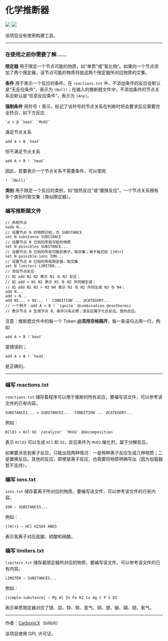 # 化学推断器

![](https://img.shields.io/badge/Latest_Release-1.0-blue) ![](https://img.shields.io/badge/Development_Usage-JDK_17-orange)

该项目没有使用构建工具。

---

### 在使用之前你需要了解……

**限定器** 用于限定一个节点可能的物质，如“单质”或“氧化物”。如果向一个节点添加了两个限定器，该节点可能的物质将是这两个限定器所对应物质的交集。

**条件** 用于表示一个反应的条件。在 `reactions.txt` 中，不添加条件的反应会默认是“无反应条件”，表示为 `(Null)`；在输入的推断题文件中，不添加条件的节点关系会默认是“任意反应条件”，表示为 `(Any)`。

**强制条件** 用符号 `!` 表示，标记了该符号的节点关系在判断时将会要求反应需要完全符合，如下方反应

```
`α > β `heat` `MnO2`
```
满足节点关系
```
add A > B `heat`
```
但不满足节点关系 
```
add A > B ! `heat`
```
因此，若要表示一个节点关系不需要条件，可以使用
```
! `(Null)`
```

**类别** 用于限定一个反应的类别，如“放热反应”或“置换反应”。一个节点关系拥有多个类别时取交集（类似限定器）。

### 编写推断题文件

```
// 声明节点
node N...
// 设置节点 N 的物质已知，为 SUBSTANCE
set N substance SUBSTANCE
// 设置节点 N 已知的所有可能的物质
set N possibles SUBSTANCE...
// 设置节点 N 已知的所有可能的离子，取并集；离子格式如 {(H)+}
set N possible-ions ION...
// 设置节点 N 已知的所有限定器，取交集
set N limiters LIMITER...
// 添加节点反应
// 如 add N1 N2 表示 N1 与 N2 反应；
// 如 add > N1 N2 表示 N1 与 N2 共同被生成；
// 如 add N1 N2 > N3 N4 表示 N1 与 N2 共同生成 N3 与 N4；
add N...
add > N...
add N1... > N2... ! `CONDITION`... @CATEGORY...
// 一个例子：add A > B ! `ignite` @combination @exothermic
// 表示节点 A 生成节点 B，条件只有点燃；该反应属于化合反应、放热反应。
```

注意：推断题文件中的每一个 Token **必须用空格隔开**，每一条语句占用一行。例如
```
add A > B !`heat`
```
是错误的；
```
add A > B ! `heat`
```
是正确的。

---

### 编写 reactions.txt

`reactions.txt` 储存着程序可以用于推断的所有反应，要编写该文件，可以参考该文件的已有内容。

```
SUBSTANCE1... > SUBSTANCE2... `CONDITION`... @CATEGORY...
```

例如：

```
KClO3 > KCl O2 `catalyzer` `MnO2` @decomposition
```

表示 `KClO3` 可以生成 `KCl` 和 `O2`，反应条件为 `MnO2` 催化剂，属于分解反应。

如果要涉及到离子反应，只能出现两种情况：一是两种离子反应生成几种物质；二是置换反应。其他的反应，即使是离子反应，也需要将物质明确写出（因为加载器暂不支持）。

### 编写 ions.txt

`ions.txt` 储存着离子所对应的物质，要编写该文件，可以参考该文件的已有内容。

```
ION ~ SUBSTANCES...
```

例如：

```
{(H)+} ~ HCl H2SO4 HNO3
```

表示氢离子对应盐酸、硫酸和硝酸。

### 编写 limiters.txt

`limiters.txt` 储存着限定器所对应的物质，要编写该文件，可以参考该文件的已有内容。

```
LIMITER ~ SUBSTANCES...
```

例如：

```
[simple-substance] ~ Mg Al Zn Fe H2 Cu Ag C P S O2
```

表示单质限定器对应了镁、铝、锌、铁、氢气、铜、银、碳、磷、硫、氧气。

---

作者：[CarbonicX](https://space.bilibili.com/21635425)（bilibili）

该项目使用 GPL 许可证。

